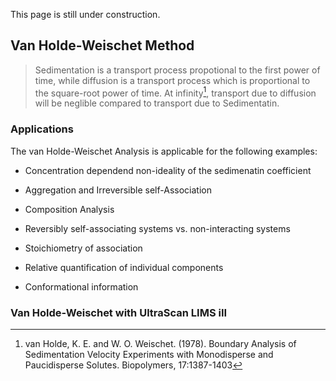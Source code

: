 This page is still under construction.

## Van Holde-Weischet Method

> Sedimentation is a transport process propotional to the first power of time, while diffusion is a transport process which is proportional to the square-root power of time.
> At infinity[^1], transport due to diffusion will be neglible compared to transport due to Sedimentatin.

### Applications
The van Holde-Weischet Analysis is applicable for the following examples:

* Concentration dependend non-ideality of the sedimenatin coefficient

* Aggregation and Irreversible self-Association

* Composition Analysis

* Reversibly self-associating systems vs. non-interacting systems

* Stoichiometry of association

* Relative quantification of individual components

* Conformational information

### Van Holde-Weischet with UltraScan LIMS iII


[^1]:
     van Holde, K. E. and W. O. Weischet. (1978). Boundary Analysis of Sedimentation Velocity Experiments with Monodisperse and Paucidisperse Solutes. Biopolymers, 17:1387-1403

